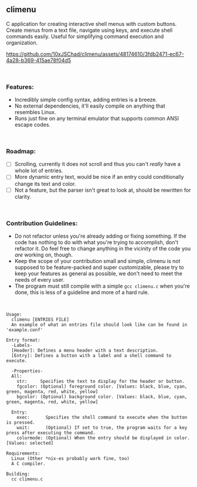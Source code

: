 ## climenu
C application for creating interactive shell menus with custom buttons. Create menus from a text file, navigate using keys, and execute shell commands easily. Useful for simplifying command execution and organization.


https://github.com/10xJSChad/climenu/assets/48174610/3fdb2471-ec67-4a28-b369-415ae78f04d5

<br>

### Features:
  - Incredibly simple config syntax, adding entries is a breeze.
  - No external dependencies, it'll easily compile on anything that resembles Linux.
  - Runs just fine on any terminal emulator that supports common ANSI escape codes.

<br>

### Roadmap:
  - [ ]  Scrolling, currently it does not scroll and thus you can't *really* have a whole lot of entries.
  - [ ]  More dynamic entry text, would be nice if an entry could conditionally change its text and color.
  - [ ]  Not a feature, but the parser isn't great to look at, should be rewritten for clarity.

<br>

### Contribution Guidelines:
  * Do not refactor unless you're already adding or fixing something. If the code has nothing to do with what you're trying to accomplish, don't refactor it. Do feel free to change anything in the vicinity of the code you *are* working on, though.
  * Keep the scope of your contribution small and simple, climenu is not supposed to be feature-packed and super customizable, please try to keep your features as general as possible, we don't need to meet the needs of every user.
  * The program must still compile with a simple ```gcc climenu.c``` when you're done, this is less of a guideline and more of a hard rule.

<br>

```
Usage:
  climenu [ENTRIES FILE]
  An example of what an entries file should look like can be found in 'example.conf'

Entry format:
  -Labels-
  [Header]: Defines a menu header with a text description.
  [Entry]: Defines a button with a label and a shell command to execute.
  
  -Properties-
  All:
    str:     Specifies the text to display for the header or button.
    fgcolor: (Optional) foreground color. [Values: black, blue, cyan, green, magenta, red, white, yellow]
    bgcolor: (Optional) background color. [Values: black, blue, cyan, green, magenta, red, white, yellow]

  Entry:
    exec:      Specifies the shell command to execute when the button is pressed.
    wait:      (Optional) If set to true, the program waits for a key press after executing the command.
    colormode: (Optional) When the entry should be displayed in color. [Values: selected]
```

```
Requirements:
  Linux (Other *nix-es probably work fine, too)
  A C compiler.

Building:
  cc climenu.c
```
